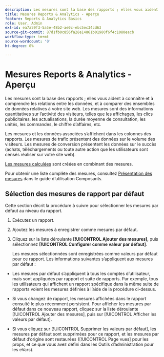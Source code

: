 ```yaml
---
description: Les mesures sont la base des rapports ; elles vous aident à connaître et à comprendre les relations entre les données, et à comparer des ensembles de données relatives à votre site web. Les mesures sont des informations quantitatives sur l’activité des visiteurs, telles que les affichages, les clics publicitaires, les actualisations, la durée moyenne de consultation, les unités, les commandes, le chiffre d’affaires, etc.
title: Mesures Reports & Analytics - Aperçu
feature: Reports & Analytics Basics
role: User, Admin
exl-id: ea7a59f3-5a5e-48b2-ae0c-ebc5ec34cd63
source-git-commit: 87d1fb0c856fa28e14861b01980f6f4c1080eacb
workflow-type: tm+mt
source-wordcount: '0'
ht-degree: 0%

---
```


# Mesures Reports &amp; Analytics - Aperçu

Les mesures sont la base des rapports ; elles vous aident à connaître et à comprendre les relations entre les données, et à comparer des ensembles de données relatives à votre site web. Les mesures sont des informations quantitatives sur l’activité des visiteurs, telles que les affichages, les clics publicitaires, les actualisations, la durée moyenne de consultation, les unités, les commandes, le chiffre d’affaires, etc.

Les mesures et les données associées s’affichent dans les colonnes des rapports. Les mesures de trafic présentent des données sur le volume des visiteurs. Les mesures de conversion présentent les données sur le succès (achats, téléchargements ou toute autre action que les utilisateurs sont censés réaliser sur votre site web).

[Les mesures calculées](/help/components/c-calcmetrics/cm-overview.md) sont créées en combinant des mesures.

Pour obtenir une liste complète des mesures, consultez [Présentation des mesures](/help/components/metrics/overview.md) dans le guide d’utilisation Composants.

## Sélection des mesures de rapport par défaut

Cette section décrit la procédure à suivre pour sélectionner les mesures par défaut au niveau du rapport.

<!-- 

t_metrics_set_default.xml

 -->

1. Exécutez un rapport.
1. Ajoutez les mesures à enregistrer comme mesures par défaut.
1. Cliquez sur la liste déroulante **[!UICONTROL Ajouter des mesures]**, puis sélectionnez **[!UICONTROL Configurer comme valeur par défaut]**.

   Les mesures sélectionnées sont enregistrées comme valeurs par défaut pour ce rapport. Les informations suivantes s’appliquent aux mesures par défaut :

* Les mesures par défaut s’appliquent à tous les comptes d’utilisateur, mais sont appliquées par rapport et suite de rapports. Par exemple, tous les utilisateurs qui affichent un rapport spécifique dans la même suite de rapports voient les mesures définies à l’aide de la procédure ci-dessus.
* Si vous changez de rapport, les mesures affichées dans le rapport consulté le plus récemment persistent. Pour afficher les mesures par défaut dans ce nouveau rapport, cliquez sur la liste déroulante [!UICONTROL Ajouter des mesures], puis sur [!UICONTROL Afficher les valeurs par défaut].

* Si vous cliquez sur [!UICONTROL Supprimer les valeurs par défaut], les mesures par défaut sont supprimées pour ce rapport, et les mesures par défaut d’origine sont restaurées ([!UICONTROL Page vues] pour les props, et ce que vous avez défini dans les Outils d’administration pour les eVars).

